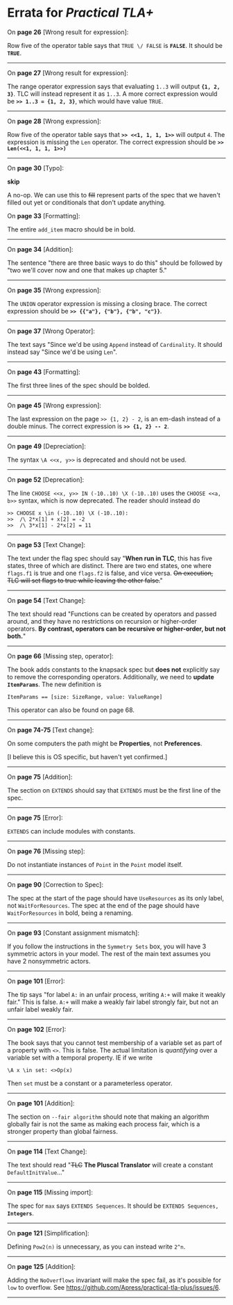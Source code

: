 # Errata for *Practical TLA+*

On **page 26** [Wrong result for expression]:
 
Row five of the operator table says that `TRUE \/ FALSE` is **`FALSE`**. It should be **`TRUE`**.

***

On **page 27** [Wrong result for expression]:
 
The range operator expression says that evaluating `1..3` will output **`{1, 2, 3}`**. TLC will instead represent it as `1..3`. A more correct expression would be **`>> 1..3 = {1, 2, 3}`**, which would have value `TRUE`.

***


On **page 28** [Wrong expression]:
 
Row five of the operator table says that **`>> <<1, 1, 1, 1>>`** will output `4`. The expression is missing the `Len` operator. The correct expression should be **`>> Len(<<1, 1, 1, 1>>)`**

***


On **page 30** [Typo]:
 
**skip**

A no-op. We can use this to ~~fill~~ represent parts of the spec that we haven't filled out yet or conditionals that don't update anything.

On **page 33** [Formatting]:

The entire `add_item` macro should be in bold.

---

On **page 34** [Addition]:

The sentence "there are three basic ways to do this" should be followed by "two we'll cover now and one that makes up chapter 5."

***

On **page 35** [Wrong expression]:

The `UNION` operator expression is missing a closing brace. The correct expression should be **`>> {{"a"}, {"b"}, {"b", "c"}}`**.

***

On **page 37** [Wrong Operator]:

The text says "Since we'd be using `Append` instead of `Cardinality`. It should instead say "Since we'd be using `Len`".

---


On **page 43** [Formatting]:
 
The first three lines of the spec should be bolded.

***

On **page 45** [Wrong expression]:
 
The last expression on the page `>> {1, 2} - 2`, is an em-dash instead of a double minus. The correct expression is **`>> {1, 2} -- 2`**.

***

On **page 49** [Depreciation]:

The syntax `\A <<x, y>>` is deprecated and should not be used.

---

On **page 52** [Deprecation]:
 
The line `CHOOSE <<x, y>> IN (-10..10) \X (-10..10)` uses the `CHOOSE <<a, b>>` syntax, which is now deprecated. The reader should instead do

```
>> CHOOSE x \in (-10..10) \X (-10..10):
>>  /\ 2*x[1] + x[2] = -2
>>  /\ 3*x[1] - 2*x[2] = 11
```

***
 

On **page 53** [Text Change]:

The text under the flag spec should say "**When run in TLC**, this has five states, three of which are distinct. There are two end states, one where `flags.f1` is true and one `flags.f2` is false, and vice versa. ~~On execution, TLC will set flags to true while leaving the other false.~~"

---

On **page 54** [Text Change]:

The text should read "Functions can be created by operators and passed around, and they have no restrictions on recursion or higher-order operators. **By contrast, operators can be recursive or higher-order, but not both.**"

---

On **page 66** [Missing step, operator]:
 
The book adds constants to the knapsack spec but **does not** explicitly say to remove the corresponding operators. Additionally, we need to **update `ItemParams`**. The new definition is

```tla
ItemParams == [size: SizeRange, value: ValueRange]
```

This operator can also be found on page 68.

***

On **page 74-75** [Text change]:
 
On some computers the path might be **Properties**, not **Preferences**.

[I believe this is OS specific, but haven't yet confirmed.]

***

On **page 75** [Addition]:

The section on `EXTENDS` should say that `EXTENDS` must be the first line of the spec.

---
On **page 75** [Error]:

`EXTENDS` can include modules with constants.

---

On **page 76** [Missing step]:
 
Do not instantiate instances of `Point` in the `Point` model itself.

***

On **page 90** [Correction to Spec]:

The spec at the start of the page should have `UseResources` as its only label, not `WaitForResources`. The spec at the end of the page should have `WaitForResources` in bold, being a renaming.

---

On **page 93** [Constant assignment mismatch]:
 
If you follow the instructions in the `Symmetry Sets` box, you will have 3 symmetric actors in your model. The rest of the main text assumes you have 2 nonsymmetric actors.

***

On **page 101** [Error]:

The tip says "for label `A:` in an unfair process, writing `A:+` will make it weakly fair." This is false. `A:+` will make a weakly fair label strongly fair, but not an unfair label weakly fair.

---
On **page 102** [Error]:

The book says that you cannot test membership of a variable set as part of a property with `<>`. This is false. The actual limitation is *quantifying* over a variable set with a temporal property. IE if we write

```
\A x \in set: <>Op(x)
```

Then `set` must be a constant or a parameterless operator.

---

On **page 101** [Addition]:

The section on `--fair algorithm` should note that making an algorithm globally fair is not the same as making each process fair, which is a stronger property than global fairness.

---

On **page 114** [Text Change]:

The text should read "~~TLC~~ **The Pluscal Translator** will create a constant `DefaultInitValue`..."

---

On **page 115** [Missing import]:
 
The spec for `max` says `EXTENDS Sequences`. It should be `EXTENDS Sequences,` **`Integers`**.

---

On **page 121** [Simplification]:

Defining `Pow2(n)` is unnecessary, as you can instead write `2^n`.

---

On **page 125** [Addition]:

Adding the `NoOverflows` invariant will make the spec fail, as it's possible for `low` to overflow. See https://github.com/Apress/practical-tla-plus/issues/6.

---
